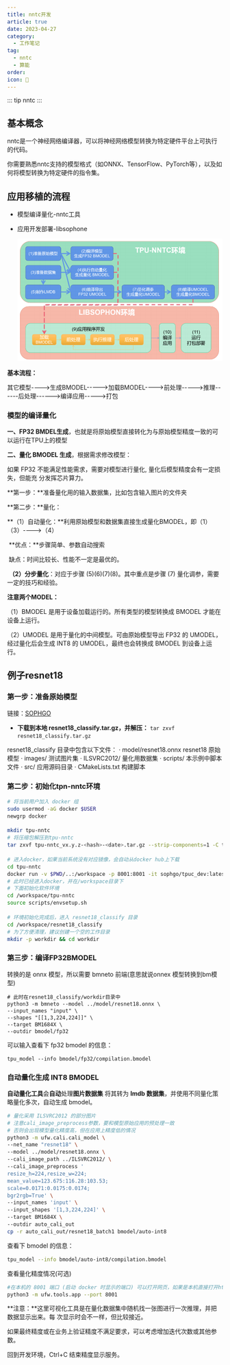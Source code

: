 ```yaml
---
title: nntc开发
article: true
date: 2023-04-27
category:
  - 工作笔记
tag:
  - nntc
  - 算能
order: 
icon: 🧑
---
```


::: tip
nntc
:::


## 基本概念

nntc是一个神经网络编译器，可以将神经网络模型转换为特定硬件平台上可执行的代码。

你需要熟悉nntc支持的模型格式（如ONNX、TensorFlow、PyTorch等），以及如何将模型转换为特定硬件的指令集。

## 应用移植的流程

- 模型编译量化-nntc工具

- 应用开发部署-libsophone

  ![image-20230427171334081](./photo/image-20230427171334081.png)

**基本流程：**

其它模型---->生成BMODEL----->加载BMODEL---->前处理----->推理------后处理------>编译应用----->打包

### 模型的编译量化

**一、FP32 BMDEL生成**，也就是将原始模型直接转化为与原始模型精度一致的可以运行在TPU上的模型

**二、量化 BMODEL 生成**，根据需求修改模型：

如果 FP32 不能满足性能需求，需要对模型进行量化, 量化后模型精度会有一定损失，但能充
分发挥芯片算力。

**第一步：**准备量化用的输入数据集，比如包含输入图片的文件夹

**第二步：**量化：

​			**（1）自动量化：**利用原始模型和数据集直接生成量化BMODEL，即（1）（3）---->（4）

​				**优点：**步骤简单、参数自动搜索

​				缺点：时间比较长、性能不一定是最优的。

​			**（2）分步量化**：对应于步骤 (5)(6)(7)(8)。其中重点是步骤 (7) 量化调参，需要一定的技巧和经验。

**注意两个MODEL：**

（1）BMODEL 是用于设备加载运行的。所有类型的模型转换成 BMODEL 才能在设备上运行。

（2）UMODEL 是用于量化的中间模型。可由原始模型导出 FP32 的 UMODEL，经过量化后会生成 INT8 的 UMODEL，最终也会转换成 BMODEL 到设备上运行。

## 例子resnet18

### 第一步：准备原始模型

链接：[SOPHGO](http://219.142.246.77:65000/sharing/NVUS3acJ7)

- **下载到本地 resnet18_classify.tar.gz，并解压：**
  ```tar zxvf resnet18_classify.tar.gz```

resnet18_classify 目录中包含以下文件：
· model/resnet18.onnx resnet18 原始模型
· images/ 测试图片集
· ILSVRC2012/ 量化用数据集
· scripts/ 本示例中脚本文件
· src/ 应用源码目录
· CMakeLists.txt 构建脚本

### 第二步：初始化tpn-nntc环境

```bash
# 将当前用户加入 docker 组
sudo usermod -aG docker $USER
newgrp docker

mkdir tpu-nntc
# 将压缩包解压到tpu-nntc
tar zxvf tpu-nntc_vx.y.z-<hash>-<date>.tar.gz --strip-components=1 -C tpu-nntc

# 进入docker，如果当前系统没有对应镜像，会自动从docker hub上下载
cd tpu-nntc
docker run -v $PWD/..:/workspace -p 8001:8001 -it sophgo/tpuc_dev:latest
# 此时已经进入docker，并在/workspace目录下
# 下面初始化软件环境
cd /workspace/tpu-nntc
source scripts/envsetup.sh

# 环境初始化完成后，进入 resnet18_classify 目录
cd /workspace/resnet18_classify
# 为了方便清理，建议创建一个空的工作目录
mkdir -p workdir && cd workdir
```

### 第三步：编译FP32BMODEL

转换的是 onnx 模型，所以需要 bmneto 前端(意思就说onnex 模型转换到bm模型)

```
# 此时在resnet18_classify/workdir目录中
python3 -m bmneto --model ../model/resnet18.onnx \
--input_names "input" \
--shapes "[[1,3,224,224]]" \
--target BM1684X \
--outdir bmodel/fp32
```

可以输入查看下 fp32 bmodel 的信息：

```
tpu_model --info bmodel/fp32/compilation.bmodel
```

### 自动量化生成 INT8 BMODEL

**自动量化工具**会**自动**处理**图片数据集** 将其转为 **lmdb 数据集**，并使用不同量化策略量化多次，自动生成 bmodel。

```bash
# 量化采用 ILSVRC2012 的部分图片
# 注意cali_image_preprocess参数，要和模型原始应用的预处理一致
# 否则会出现模型量化精度高，但在应用上精度低的情况
python3 -m ufw.cali.cali_model \
--net_name "resnet18" \
--model ../model/resnet18.onnx \
--cali_image_path ../ILSVRC2012/ \
--cali_image_preprocess '
resize_h=224,resize_w=224;
mean_value=123.675:116.28:103.53;
scale=0.0171:0.0175:0.0174;
bgr2rgb=True' \
--input_names 'input' \
--input_shapes '[1,3,224,224]' \
--target BM1684X \
--outdir auto_cali_out
cp -r auto_cali_out/resnet18_batch1 bmodel/auto-int8
```

查看下 bmodel 的信息：

```bash
tpu_model --info bmodel/auto-int8/compilation.bmodel
```

查看量化精度情况(可选)

```bash
#在本机的 8001 端口 (启动 docker 时显示的端口) 可以打开网页，如果是本机直接打开http://localhost:8001 ，如果是远程服务器请将 localhost 替换成服务器 IP
python3 -m ufw.tools.app --port 8001
```

**注意：**这里可视化工具是在量化数据集中随机找一张图进行一次推理，并把数据显示出来。每
次显示时会不一样，但比较接近。

如果最终精度或在业务上验证精度不满足要求，可以考虑增加迭代次数或其他参数。

回到开发环境，Ctrl+C 结束精度显示服务。

